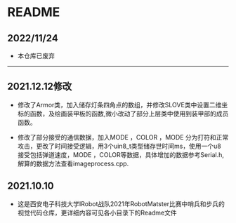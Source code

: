 # README
## 2022/11/24

- 本仓库已废弃

---

## 2021.12.12修改

- 修改了Armor类，加入储存灯条四角点的数组，并修改SLOVE类中设置二维坐标的函数，及绘画装甲板的函数,微小改动了部分上层类中使用到装甲部的成员函数。

- 修改了部分接受的通信数据，加入MODE ，COLOR ，MODE 分为打符和正常攻击，更改了时间接受逻辑，用3个uin8_t类型储存世时间ms，使用一个u8 接受包括弹道速度，MODE ，COLOR等数据，具体增加的数据参考Serial.h,解算的数据方法查看imageprocess.cpp.

## 2021.10.10

- 这是西安电子科技大学IRobot战队2021年RobotMatster比赛中哨兵和步兵的视觉代码仓库，更详细内容可见各小目录下的Readme文件
